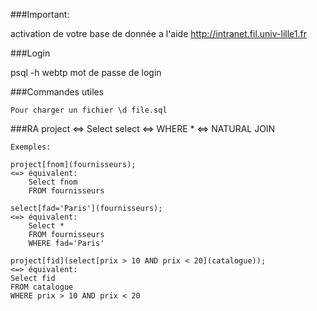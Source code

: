 ###Important:
  
  activation de votre base de donnée a l'aide http://intranet.fil.univ-lille1.fr

###Login

  psql -h webtp
  mot de passe de login

  
###Commandes utiles
	
	Pour charger un fichier \d file.sql

###RA
	project <=> Select
	select <=> WHERE 
	* <=> NATURAL JOIN
	
	Exemples:
	
	project[fnom](fournisseurs);
	<=> équivalent:
		Select fnom
		FROM fournisseurs
	
	select[fad='Paris'](fournisseurs);
	<=> équivalent:
		Select *
		FROM fournisseurs
		WHERE fad='Paris'
		
	project[fid](select[prix > 10 AND prix < 20](catalogue));
	<=> équivalent:
	Select fid
	FROM catalogue
	WHERE prix > 10 AND prix < 20
	